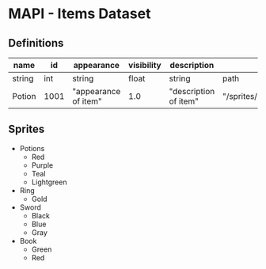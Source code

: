 # MAPI - Items Dataset
## Definitions

| name | id | appearance | visibility | description | sprite | volume | weight | max_quantity | rarity |
|------|----|-------------|-----------|-------------|--------|-------|---------|-------------|--------|
| string | int | string | float | string | path | float | float | int | int |
| Potion | 1001 | "appearance of item" | 1.0 | "description of item" | "/sprites/potion_red.png" | 0.1 | 0.001 | 8 | 1 |

## Sprites
- Potions
    - Red
    - Purple
    - Teal
    - Lightgreen
- Ring
    - Gold
- Sword
    - Black
    - Blue
    - Gray
- Book
    - Green
    - Red
    